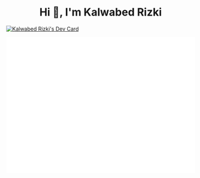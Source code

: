 <h1 align="center">Hi 👋, I'm Kalwabed Rizki</h1>

<a href="https://app.daily.dev/kalwabed"><img src="https://api.daily.dev/devcards/00453e0923b0417595ed2ff8ed254808.png?r=mgo" width="400" alt="Kalwabed Rizki's Dev Card"/></a>


<img src="https://github.com/kalwabed/kalwabed/blob/master/github-metrics.svg"/>
